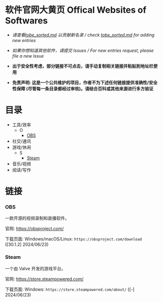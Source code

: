 # 软件官网大黄页 Offical Websites of Softwares

-   _请查看[tobe_sorted.md](/tobe/tobe_sorted.md) 以贡献新名录 / check [tobe_sorted.md](/tobe/tobe_sorted.md) for adding new entries_
<!-- ### {软件名称}

{一句话描述软件的功能}（! 请默认找到软件名称的用户知道该软件的功能，这里仅供用户核查使用）

官网: {官网/项目首页链接}

下载页面: {平台} : {下载直链} {([版本号(如可用)] 提交日期)} -->

-   _如果你想知道其他软件，请提交 Issues / For new entries request, please file a new Issue_

-   **出于安全性考虑，部分链接不可点击，请手动复制相关链接并粘贴到地址栏使用**

-   **免责声明: 这是一个公共维护的项目，作者不为下述任何链接提供准确性/安全性保障 (尽管每一条目录都经过审核)。请结合百科或其他来源进行多方验证**

# 目录

-   工具/效率
    -   O
        -   [OBS](#OBS)
-   社交/通讯
-   游戏/休闲
    -   S
        -   [Steam](#Steam)
-   音乐/视频
-   阅读/写作

# 链接

### OBS

一款开源的视频录制和直播软件。

官网: https://obsproject.com/

下载页面: Windows/macOS/Linux: `https://obsproject.com/download` ([30.1.2] 2024/06/23)

### Steam

一个由 Valve 开发的游戏平台。

官网: https://store.steampowered.com/

下载页面: Windows: `https://store.steampowered.com/about/` ([-] 2024/06/23)
